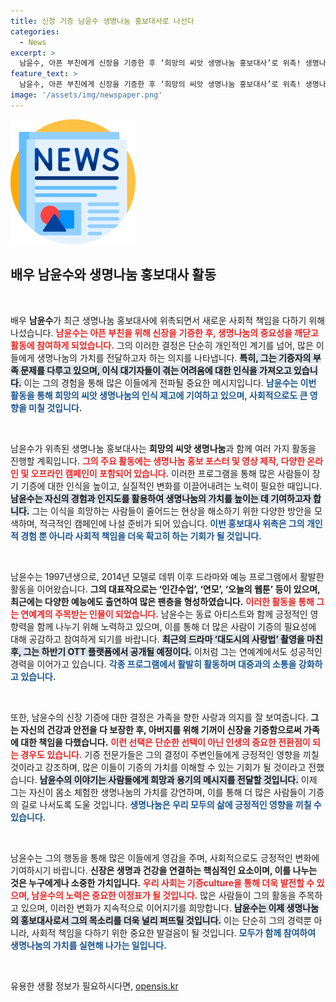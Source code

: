 ```yaml
---
title: 신장 기증 남윤수 생명나눔 홍보대사로 나선다
categories:
  - News
excerpt: >
  남윤수, 아픈 부친에게 신장을 기증한 후 ‘희망의 씨앗 생명나눔 홍보대사’로 위촉! 생명나눔 가치를 전파하며, 더 많은 기증이 필요하다고 강조했다. 그의 특별한 선택과 새로운 발걸음이 주목받고 있다.
feature_text: >
  남윤수, 아픈 부친에게 신장을 기증한 후 ‘희망의 씨앗 생명나눔 홍보대사’로 위촉! 생명나눔 가치를 전파하며, 더 많은 기증이 필요하다고 강조했다. 그의 특별한 선택과 새로운 발걸음이 주목받고 있다.
image: '/assets/img/newspaper.png'
---
```


<p><img src="/assets/img/newspaper.png" alt="kimp 속보" /></p>

<h2 data-ke-size="size26">배우 남윤수와 생명나눔 홍보대사 활동</h2>

<p data-ke-size="size16">&nbsp;</p>

<p>배우 <b>남윤수</b>가 최근 생명나눔 홍보대사에 위촉되면서 새로운 사회적 책임을 다하기 위해 나섰습니다. <b><span style="color: #ee2323;">남윤수는 아픈 부친을 위해 신장을 기증한 후, 생명나눔의 중요성을 깨닫고 활동에 참여하게 되었습니다.</span></b> 그의 이러한 결정은 단순히 개인적인 계기를 넘어, 많은 이들에게 생명나눔의 가치를 전달하고자 하는 의지를 나타냅니다. <b><span style="background-color: #21538527;">특히, 그는 기증자의 부족 문제를 다루고 있으며, 이식 대기자들이 겪는 어려움에 대한 인식을 가져오고 있습니다.</span></b> 이는 그의 경험을 통해 많은 이들에게 전파될 중요한 메시지입니다. <b><span style="color: #1a5490;">남윤수는 이번 활동을 통해 희망의 씨앗 생명나눔의 인식 제고에 기여하고 있으며, 사회적으로도 큰 영향을 미칠 것입니다.</span></b></p>

<p data-ke-size="size16">&nbsp;</p>

<p>남윤수가 위촉된 생명나눔 홍보대사는 <b>희망의 씨앗 생명나눔</b>과 함께 여러 가지 활동을 진행할 계획입니다. <b><span style="color: #ee2323;">그의 주요 활동에는 생명나눔 홍보 포스터 및 영상 제작, 다양한 온라인 및 오프라인 캠페인이 포함되어 있습니다.</span></b> 이러한 프로그램을 통해 많은 사람들이 장기 기증에 대한 인식을 높이고, 실질적인 변화를 이끌어내려는 노력이 필요한 때입니다. <b><span style="background-color: #21538527;">남윤수는 자신의 경험과 인지도를 활용하여 생명나눔의 가치를 높이는 데 기여하고자 합니다.</span></b> 그는 이식을 희망하는 사람들이 줄어드는 현상을 해소하기 위한 다양한 방안을 모색하며, 적극적인 캠페인에 나설 준비가 되어 있습니다. <b><span style="color: #1a5490;">이번 홍보대사 위촉은 그의 개인적 경험 뿐 아니라 사회적 책임을 더욱 확고히 하는 기회가 될 것입니다.</span></b></p>

<p data-ke-size="size16">&nbsp;</p>

<p>남윤수는 1997년생으로, 2014년 모델로 데뷔 이후 드라마와 예능 프로그램에서 활발한 활동을 이어왔습니다. <b>그의 대표작으로는 ‘인간수업’, ‘연모’, ‘오늘의 웹툰’ 등이 있으며, 최근에는 다양한 예능에도 출연하여 많은 팬층을 형성하였습니다.</b> <b><span style="color: #ee2323;">이러한 활동을 통해 그는 연예계의 주목받는 인물이 되었습니다.</span></b> 남윤수는 동료 아티스트와 함께 긍정적인 영향력을 함께 나누기 위해 노력하고 있으며, 이를 통해 더 많은 사람이 기증의 필요성에 대해 공감하고 참여하게 되기를 바랍니다. <b><span style="background-color: #21538527;">최근의 드라마 ‘대도시의 사랑법’ 촬영을 마친 후, 그는 하반기 OTT 플랫폼에서 공개될 예정이다.</span></b> 이처럼 그는 연예계에서도 성공적인 경력을 이어가고 있습니다. <b><span style="color: #1a5490;">각종 프로그램에서 활발히 활동하며 대중과의 소통을 강화하고 있습니다.</span></b></p>

<p data-ke-size="size16">&nbsp;</p>

<p>또한, 남윤수의 신장 기증에 대한 결정은 가족을 향한 사랑과 의지를 잘 보여줍니다. <b>그는 자신의 건강과 안전을 다 보장한 후, 아버지를 위해 기꺼이 신장을 기증함으로써 가족에 대한 책임을 다했습니다.</b> <b><span style="color: #ee2323;">이런 선택은 단순한 선택이 아닌 인생의 중요한 전환점이 되는 경우도 있습니다.</span></b> 기증 전문가들은 그의 결정이 주변인들에게 긍정적인 영향을 끼칠 것이라고 강조하며, 많은 이들이 기증의 가치를 이해할 수 있는 기회가 될 것이라고 전했습니다. <b><span style="background-color: #21538527;">남윤수의 이야기는 사람들에게 희망과 용기의 메시지를 전달할 것입니다.</span></b> 이제 그는 자신이 몸소 체험한 생명나눔의 가치를 강연하며, 이를 통해 더 많은 사람들이 기증의 길로 나서도록 도울 것입니다. <b><span style="color: #1a5490;">생명나눔은 우리 모두의 삶에 긍정적인 영향을 끼칠 수 있습니다.</span></b></p>

<p data-ke-size="size16">&nbsp;</p>

<p>남윤수는 그의 행동을 통해 많은 이들에게 영감을 주며, 사회적으로도 긍정적인 변화에 기여하시기 바랍니다. <b>신장은 생명과 건강을 연결하는 핵심적인 요소이며, 이를 나누는 것은 누구에게나 소중한 가치입니다.</b> <b><span style="color: #ee2323;">우리 사회는 기증culture을 통해 더욱 발전할 수 있으며, 남윤수의 노력은 중요한 이정표가 될 것입니다.</span></b> 많은 사람들이 그의 활동을 주목하고 있으며, 이러한 변화가 지속적으로 이어지기를 희망합니다. <b><span style="background-color: #21538527;">남윤수는 이제 생명나눔의 홍보대사로서 그의 목소리를 더욱 널리 퍼뜨릴 것입니다.</span></b> 이는 단순히 그의 경력뿐 아니라, 사회적 책임을 다하기 위한 중요한 발걸음이 될 것입니다. <b><span style="color: #1a5490;">모두가 함께 참여하여 생명나눔의 가치를 실현해 나가는 일입니다.</span></b></p>

<p data-ke-size="size16">&nbsp;</p>
유용한 생활 정보가 필요하시다면, <a href="https://opensis.kr" rel="dofollow">opensis.kr</a>


